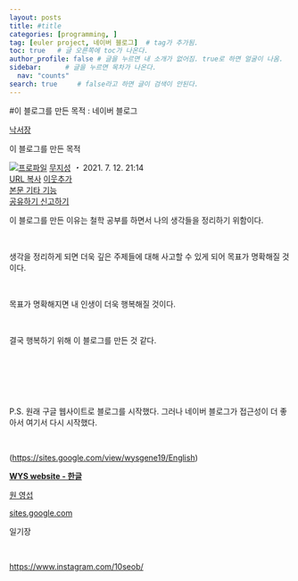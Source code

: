 ```yaml
---
layout: posts
title: #title
categories: [programming, ]
tag: [euler project, 네이버 블로그]  # tag가 추가됨.
toc: true   # 글 오른쪽에 toc가 나온다.
author_profile: false # 글을 누르면 내 소개가 없어짐. true로 하면 얼굴이 나옴.
sidebar:      # 글을 누르면 목차가 나온다.
  nav: "counts" 
search: true     # false라고 하면 글이 검색이 안된다.
---
```

#이 블로그를 만든 목적 : 네이버 블로그
<div class="wrap_rabbit pcol2 _param(1) _postViewArea222429131120" id="post-view222429131120">
<!-- Rabbit HTML --><div class="se-viewer se-theme-default" lang="ko-KR">
<!-- SE_DOC_HEADER_START -->
<div class="se-component se-documentTitle se-l-default" id="SE-5937291c-9d8d-469c-874e-7c800db8b721">
<div class="se-component-content">
<div class="se-section se-section-documentTitle se-l-default se-section-align-left">
<!-- -->
<div class="blog2_series">
<a class="pcol2" href="/PostList.naver?blogId=wys000112&amp;categoryNo=1&amp;from=postList&amp;parentCategoryNo=1" onclick="nclk_v2(this,'pst.category','','');">낙서장</a>
</div>
<div class="pcol1">
<!-- -->
<div class="se-module se-module-text se-title-text">
<p class="se-text-paragraph se-text-paragraph-align-" id="SE-ce448487-0fb1-456a-a070-dcf6250ae779" style=""><span class="se-fs- se-ff-" id="SE-84cc41bc-1e6c-433b-b01d-66ab029563b3" style=""><!-- -->이 블로그를 만든 목적<!-- --></span></p> </div>
<!-- -->
</div>
<div class="blog2_container">
<span class="writer">
<span class="area_profile"><a class="link" href="https://blog.naver.com/wys000112" onclick="nclk_v2(this,'pst.profile','','');" target="_top"><img alt="프로파일" class="img" src="https://blogpfthumb-phinf.pstatic.net/MjAyMjA1MjVfMTA0/MDAxNjUzNDcxMTU4NTkw.MKx5XZzKhkVnSwLw5O1NM-J45hdDNIrADB_V9VVQBOAg.OkL09v5VWJCO9xIBu4VTEzVASngUXGDvkf4D_exCZsEg.PNG.wys000112/%EB%AC%B4%EC%A7%80%EC%84%B1.png/%25EB%25AC%25B4%25EC%25A7%2580%25EC%2584%25B1.png?type=s1"/></a></span>
<span class="nick"><a class="link pcol2" href="https://blog.naver.com/wys000112" onclick="nclk_v2(this,'pst.username','','');" target="_top">무지성</a></span>
</span>
<i class="dot"> ・ </i>
<span class="se_publishDate pcol2">2021. 7. 12. 21:14</span>
</div>
<div class="blog2_post_function">
<a class="url pcol2 _setClipboard _returnFalse _se3copybtn _transPosition" href="#" id="copyBtn_222429131120" style="cursor:pointer;" title="https://blog.naver.com/wys000112/222429131120">URL 복사</a>
<a class="btn_buddy btn_addbuddy pcol2 _buddy_popup_btn _returnFalse" href="#" onclick="nclk_v2(this,'pst.addnei','','');"><i class="ico"></i> 이웃추가<i class="aline"></i></a>
<div class="overflow_menu">
<a area-expanded="false" area-haspopup="true" class="btn_overflow_menu _open_overflowmenu pcol2 _param(222429131120) _returnFalse" href="#" role="button"><span class="blind">본문 기타 기능</span></a>
<div area-hidden="true" class="lyr_overflow_menu" id="overflowmenu-222429131120">
<a class="naver-splugin btn_splugin share _title_share" data-canonical-url="https://blog.naver.com/wys000112/222429131120" data-likecontentsid="wys000112_222429131120" data-likeserviceid="BLOG" data-logdomain="https://proxy.blog.naver.com/spi/v1/api/shareLog" data-me-display="off" data-oninitialize="splugin_oninitialize(1);" data-option="{baseElement:'_title_spiButton', layerPosition:'outside-bottom', align:'right', marginLeft:0, marginTop:4}" data-style="unity" data-url="https://blog.naver.com/wys000112/222429131120" href="#" id="_title_spiButton" onclick="return false;">
                   공유하기
                <span class="ico_share _title_share_icon"></span>
</a>
<a class="_report _param(https://srp2.naver.com/report?svc=BLG&amp;exit=close&amp;ctype=AA01&amp;cwriterenc=%2BJ26hVcHKcKq8rDkJ7sbW9%2B14RHPEInI0zR3tS4hXRE%3D&amp;ctitle=%EC%9D%B4%20%EB%B8%94%EB%A1%9C%EA%B7%B8%EB%A5%BC%20%EB%A7%8C%EB%93%A0%20%EB%AA%A9%EC%A0%81&amp;cwriter=wys0*****&amp;dark=disable&amp;memtype=Y&amp;env=pc&amp;cnickname=wys0*****&amp;vsvc=BLG&amp;cid=wys000112%40%4051896191%40%40mylog%40%40222429131120) _returnFalse" href="#">신고하기<span class="ico_report"></span></a>
</div>
</div>
<input alt="url" class="copyTargetUrl" style="display:none;" title="URL 복사" type="text" value="https://blog.naver.com/wys000112/222429131120"/>
</div>
<!-- -->
</div>
</div>
</div>
<!-- B2C 상품 -->
<!-- _BLOG_CONTENTS_HEADER_TAIL -->
<!-- SE_DOC_HEADER_END -->
<div class="se-main-container">
<div class="se-component se-text se-l-default" id="SE-1ae00ee2-56b9-4a38-a770-352912239342">
<div class="se-component-content">
<div class="se-section se-section-text se-l-default">
<div class="se-module se-module-text">
<!-- SE-TEXT { --><p class="se-text-paragraph se-text-paragraph-align-" id="SE-021e7457-8c3e-45be-8d9c-5caf5f2092d2" style=""><span class="se-fs- se-ff-" id="SE-b67547b1-1e64-4710-b61c-41b952ceeb10" style="">이 블로그를 만든 이유는 철학 공부를 하면서 나의 생각들을 정리하기 위함이다.</span></p><!-- } SE-TEXT --><!-- SE-TEXT { --><p class="se-text-paragraph se-text-paragraph-align-" id="SE-731bb7c4-8826-4c46-b23e-6ed7ba498dea" style=""><span class="se-fs- se-ff-" id="SE-7694317e-be91-4e5f-ba0e-0174ac19aeb3" style="">​</span></p><!-- } SE-TEXT --><!-- SE-TEXT { --><p class="se-text-paragraph se-text-paragraph-align-" id="SE-c018a99c-4e36-41c9-bff4-ceca42201515" style=""><span class="se-fs- se-ff-" id="SE-af4db554-0e21-4c21-adae-b31fd9b8481e" style="">생각을 정리하게 되면 더욱 깊은 주제들에 대해 사고할 수 있게 되어 목표가 명확해질 것이다.</span></p><!-- } SE-TEXT --><!-- SE-TEXT { --><p class="se-text-paragraph se-text-paragraph-align-" id="SE-fa06d2f0-e5aa-4af6-b3ee-bb4bf1982bc0" style=""><span class="se-fs- se-ff-" id="SE-27689fea-089e-4a9f-a903-3a956b4fc647" style="">​</span></p><!-- } SE-TEXT --><!-- SE-TEXT { --><p class="se-text-paragraph se-text-paragraph-align-" id="SE-a29b778b-ba06-49fc-85d6-a992b4498ec1" style=""><span class="se-fs- se-ff-" id="SE-caa874f7-f853-4c04-b5ce-8bc42c0829c8" style="">목표가 명확해지면 내 인생이 더욱 행복해질 것이다.</span></p><!-- } SE-TEXT --><!-- SE-TEXT { --><p class="se-text-paragraph se-text-paragraph-align-" id="SE-4c6f8b6c-eb4f-4262-8bc9-090344ff4670" style=""><span class="se-fs- se-ff-" id="SE-82260992-58f6-4a56-8aed-01747080c7b3" style="">​</span></p><!-- } SE-TEXT --><!-- SE-TEXT { --><p class="se-text-paragraph se-text-paragraph-align-" id="SE-dd86ee93-056f-4cdd-8380-16307d98a7c1" style=""><span class="se-fs- se-ff-" id="SE-e0463abb-e4c6-446b-a72a-702df0ca3ef1" style="">결국 행복하기 위해 이 블로그를 만든 것 같다.</span></p><!-- } SE-TEXT --><!-- SE-TEXT { --><p class="se-text-paragraph se-text-paragraph-align-" id="SE-b087bb10-6d13-48bf-85d0-c2d48575ae7f" style=""><span class="se-fs- se-ff-" id="SE-6a044ebb-ef69-41bb-b299-49301391e0a3" style="">​</span></p><!-- } SE-TEXT --><!-- SE-TEXT { --><p class="se-text-paragraph se-text-paragraph-align-" id="SE-484ade7f-16af-4cda-a59f-9e6860bdc364" style=""><span class="se-fs- se-ff-" id="SE-c1a2e513-e6b2-48c5-967c-f745142be402" style="">​</span></p><!-- } SE-TEXT --><!-- SE-TEXT { --><p class="se-text-paragraph se-text-paragraph-align-" id="SE-1e19b691-c0ff-41a8-86dc-7ac67d637591" style=""><span class="se-fs- se-ff-" id="SE-0b6bf573-c131-4ea5-a90f-9b4bdd12a133" style="">​</span></p><!-- } SE-TEXT --><!-- SE-TEXT { --><p class="se-text-paragraph se-text-paragraph-align-" id="SE-8904e3bb-47b6-4d49-abe1-9dace86c4d60" style=""><span class="se-fs- se-ff-" id="SE-98c7c024-afba-4e5a-88c0-88400bd31e35" style="">P.S. 원래 구글 웹사이트로 블로그를 시작했다. 그러나 네이버 블로그가 접근성이 더 좋아서 여기서 다시 시작했다.</span></p><!-- } SE-TEXT --><!-- SE-TEXT { --><p class="se-text-paragraph se-text-paragraph-align-" id="SE-66860f1f-8658-40e6-9035-5acbbdfce30d" style=""><span class="se-fs- se-ff-" id="SE-13a39ee0-bcf9-4d53-9581-5e2651d40d8b" style="">​</span></p><!-- } SE-TEXT --><!-- SE-TEXT { --><p class="se-text-paragraph se-text-paragraph-align-" id="SE-03df20ad-e568-47dd-a3a5-789fbe1f4b5d" style=""><span class="se-fs- se-ff-" id="SE-96ff9da4-9792-498f-937d-faaf97f84b56" style="">(</span><span class="se-fs- se-ff-" id="SE-5477f65e-b9f2-44f0-aaa7-fd54f05ed3eb" style=""><a class="se-link" href="https://sites.google.com/view/wysgene19/English" target="_blank">https://sites.google.com/view/wysgene19/English</a></span><span class="se-fs- se-ff-" id="SE-f86cf7a4-192b-4ce5-8ec1-4bb4ba7d2865" style="">)</span></p><!-- } SE-TEXT -->
</div>
</div>
</div>
</div> <div class="se-component se-oglink se-l-text" id="SE-2744b841-7975-46ac-a8fa-a91ae3aefd14">
<div class="se-component-content">
<div class="se-section se-section-oglink se-l-text se-section-align-">
<div class="se-module se-module-oglink">
<a class="se-oglink-info" href="https://sites.google.com/view/wysgene19/English" target="_blank">
<div class="se-oglink-info-container">
<strong class="se-oglink-title">WYS website - 한글</strong>
<p class="se-oglink-summary">원 영섭</p>
<p class="se-oglink-url">sites.google.com</p>
</div>
</a>
</div>
</div>
</div>
<script class="__se_module_data" data-module='{"type":"v2_oglink", "id" :"SE-2744b841-7975-46ac-a8fa-a91ae3aefd14", "data" : {"link" : "https://sites.google.com/view/wysgene19/English", "isVideo" : "false", "thumbnail" : "https://dthumb-phinf.pstatic.net/?src=%22https%3A%2F%2Flh4.googleusercontent.com%2F5SMnCKdRIO-ALlBZDyyBFhrygtwP_N6NVLyBJEhg6wXetSOKLiOGhELGQT10ZSgtCaBUAPQn7jBZrCJFH-_uJevvUed3sXEcpibJwXkxUl13HV4odS0II3rUkh--jBRaNQ%3Dw1280%22&amp;type=ff120"}}' type="text/data"></script>
</div> <div class="se-component se-text se-l-default" id="SE-5bea50b3-5a25-4a23-a02a-d205d30a4a68">
<div class="se-component-content">
<div class="se-section se-section-text se-l-default">
<div class="se-module se-module-text">
<!-- SE-TEXT { --><p class="se-text-paragraph se-text-paragraph-align-" id="SE-8812fe03-73af-494d-a593-3c171d30829c" style=""><span class="se-fs- se-ff-" id="SE-9ad18d58-e85b-45c7-aca2-ad863eaf9550" style="">일기장</span></p><!-- } SE-TEXT --><!-- SE-TEXT { --><p class="se-text-paragraph se-text-paragraph-align-" id="SE-0a0f5984-d9b6-479f-a838-2ba0b72ef495" style=""><span class="se-fs- se-ff-" id="SE-b2d08811-0eff-41f1-b7ce-4e255768771f" style="">​</span></p><!-- } SE-TEXT --><!-- SE-TEXT { --><p class="se-text-paragraph se-text-paragraph-align-" id="SE-c698fc87-8ed4-4045-a51c-51a480ad0e03" style=""><span class="se-fs- se-ff- se-style-unset" id="SE-ebf77f22-5279-4763-ab54-5638ac58a582" style=""><a class="se-link" href="https://www.google.com/url?q=https%3A%2F%2Fwww.instagram.com%2F10seob%2F&amp;sa=D&amp;sntz=1&amp;usg=AFQjCNEWYx1ZrU9bOSzeMIkljMXOjJSHmQ" target="_blank">https://www.instagram.com/10seob/</a></span></p><!-- } SE-TEXT --><!-- SE-TEXT { --><p class="se-text-paragraph se-text-paragraph-align-" id="SE-c8a89894-3736-4806-ad72-013d68ca93b5" style=""><span class="se-fs- se-ff-" id="SE-8da3aa41-4be8-4758-9858-976e82561d87" style="">​</span></p><!-- } SE-TEXT -->
</div>
</div>
</div>
</div> </div>
</div>
</div>